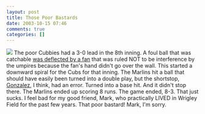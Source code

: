 ```yaml
---
layout: post
title: Those Poor Bastards
date: 2003-10-15 07:46
comments: true
categories: []
---
```

<img src="http://chicago.cubs.mlb.com/mlb/images/team_logos/50x50/chc.gif" border="0"> The poor Cubbies had a 3-0 lead in the 8th inning. A foul ball that was catchable <a href="http://sportsillustrated.cnn.com/2003/baseball/mlb/specials/postseason/2003/10/14/marlins.cubs.game6.ap/index.html" target="_blank">was deflected by a fan</a> that was ruled NOT to be interference by the umpires because the fan's hand didn't go over the wall. This started a downward spiral for the Cubs for that inning. The Marlins hit a ball that should have easily been turned into a double play, but the shortstop, <a href="http://sportsillustrated.cnn.com/baseball/mlb/players/6077" target="_blank">Gonzalez</a>, I think, had an error. Turned into a base hit. And it didn't stop there. The Marlins ended up scoring 8 runs. The game ended, 8-3. That just sucks. I feel bad for my good friend, Mark, who practically LIVED in Wrigley Field for the past few years. That poor bastard! Mark, I'm sorry.
